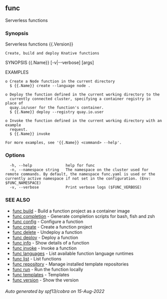 ## func

Serverless functions

### Synopsis

Serverless functions {{.Version}}

	Create, build and deploy Knative functions

SYNOPSIS
	{{.Name}} [-v|--verbose] <command> [args]

EXAMPLES

	o Create a Node function in the current directory
	  $ {{.Name}} create --language node .

	o Deploy the function defined in the current working directory to the
	  currently connected cluster, specifying a container registry in place of
	  quay.io/user for the function's container.
	  $ {{.Name}} deploy --registry quay.io.user

	o Invoke the function defined in the current working directory with an example
	  request.
	  $ {{.Name}} invoke

	For more examples, see '{{.Name}} <command> --help'.

### Options

```
  -h, --help               help for func
  -n, --namespace string   The namespace on the cluster used for remote commands. By default, the namespace func.yaml is used or the currently active namespace if not set in the configuration. (Env: $FUNC_NAMESPACE)
  -v, --verbose            Print verbose logs ($FUNC_VERBOSE)
```

### SEE ALSO

* [func build](func_build.md)	 - Build a function project as a container image
* [func completion](func_completion.md)	 - Generate completion scripts for bash, fish and zsh
* [func config](func_config.md)	 - Configure a function
* [func create](func_create.md)	 - Create a function project
* [func delete](func_delete.md)	 - Undeploy a function
* [func deploy](func_deploy.md)	 - Deploy a function
* [func info](func_info.md)	 - Show details of a function
* [func invoke](func_invoke.md)	 - Invoke a function
* [func languages](func_languages.md)	 - List available function language runtimes
* [func list](func_list.md)	 - List functions
* [func repository](func_repository.md)	 - Manage installed template repositories
* [func run](func_run.md)	 - Run the function locally
* [func templates](func_templates.md)	 - Templates
* [func version](func_version.md)	 - Show the version

###### Auto generated by spf13/cobra on 15-Aug-2022

